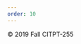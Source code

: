 ```yaml
---
order: 10
---
```

<div class="b-primary footer-copyright text-center py-3">
    <p class="t-secondary">© 2019 Fall CITPT-255</p>
</div>